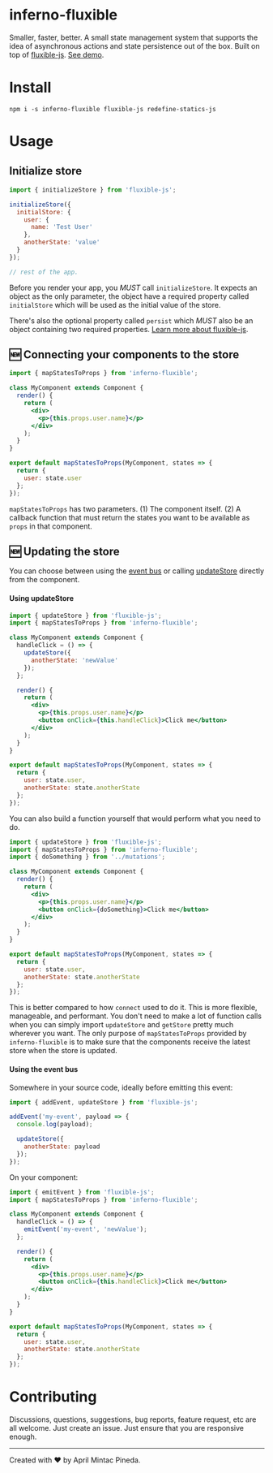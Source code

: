 <!-- @format -->

# inferno-fluxible

Smaller, faster, better. A small state management system that supports the idea of asynchronous actions and state persistence out of the box. Built on top of [fluxible-js](https://github.com/aprilmintacpineda/fluxible-js). [See demo](https://aprilmintacpineda.github.io/inferno-fluxible/).

# Install

`npm i -s inferno-fluxible fluxible-js redefine-statics-js`

# Usage

## Initialize store

```jsx
import { initializeStore } from 'fluxible-js';

initializeStore({
  initialStore: {
    user: {
      name: 'Test User'
    },
    anotherState: 'value'
  }
});

// rest of the app.
```

Before you render your app, you _MUST_ call `initializeStore`. It expects an object as the only parameter, the object have a required property called `initialStore` which will be used as the initial value of the store.

There's also the optional property called `persist` which _MUST_ also be an object containing two required properties. [Learn more about fluxible-js](https://github.com/aprilmintacpineda/fluxible-js#initialize-store).

## :new: Connecting your components to the store

```jsx
import { mapStatesToProps } from 'inferno-fluxible';

class MyComponent extends Component {
  render() {
    return (
      <div>
        <p>{this.props.user.name}</p>
      </div>
    );
  }
}

export default mapStatesToProps(MyComponent, states => {
  return {
    user: state.user
  };
});
```

`mapStatesToProps` has two parameters. (1) The component itself. (2) A callback function that must return the states you want to be available as `props` in that component.

## :new: Updating the store

You can choose between using the [event bus](https://github.com/aprilmintacpineda/fluxible-js#event-bus) or calling [updateStore](https://github.com/aprilmintacpineda/fluxible-js#update-the-store) directly from the component.

#### Using updateStore

```jsx
import { updateStore } from 'fluxible-js';
import { mapStatesToProps } from 'inferno-fluxible';

class MyComponent extends Component {
  handleClick = () => {
    updateStore({
      anotherState: 'newValue'
    });
  };

  render() {
    return (
      <div>
        <p>{this.props.user.name}</p>
        <button onClick={this.handleClick}>Click me</button>
      </div>
    );
  }
}

export default mapStatesToProps(MyComponent, states => {
  return {
    user: state.user,
    anotherState: state.anotherState
  };
});
```

You can also build a function yourself that would perform what you need to do.

```jsx
import { updateStore } from 'fluxible-js';
import { mapStatesToProps } from 'inferno-fluxible';
import { doSomething } from '../mutations';

class MyComponent extends Component {
  render() {
    return (
      <div>
        <p>{this.props.user.name}</p>
        <button onClick={doSomething}>Click me</button>
      </div>
    );
  }
}

export default mapStatesToProps(MyComponent, states => {
  return {
    user: state.user,
    anotherState: state.anotherState
  };
});
```

This is better compared to how `connect` used to do it. This is more flexible, manageable, and performant. You don't need to make a lot of function calls when you can simply import `updateStore` and `getStore` pretty much wherever you want. The only purpose of `mapStatesToProps` provided by `inferno-fluxible` is to make sure that the components receive the latest store when the store is updated.

#### Using the event bus

Somewhere in your source code, ideally before emitting this event:

```js
import { addEvent, updateStore } from 'fluxible-js';

addEvent('my-event', payload => {
  console.log(payload);

  updateStore({
    anotherState: payload
  });
});
```

On your component:

```jsx
import { emitEvent } from 'fluxible-js';
import { mapStatesToProps } from 'inferno-fluxible';

class MyComponent extends Component {
  handleClick = () => {
    emitEvent('my-event', 'newValue');
  };

  render() {
    return (
      <div>
        <p>{this.props.user.name}</p>
        <button onClick={this.handleClick}>Click me</button>
      </div>
    );
  }
}

export default mapStatesToProps(MyComponent, states => {
  return {
    user: state.user,
    anotherState: state.anotherState
  };
});
```

# Contributing

Discussions, questions, suggestions, bug reports, feature request, etc are all welcome. Just create an issue. Just ensure that you are responsive enough.

---

Created with :heart: by April Mintac Pineda.
